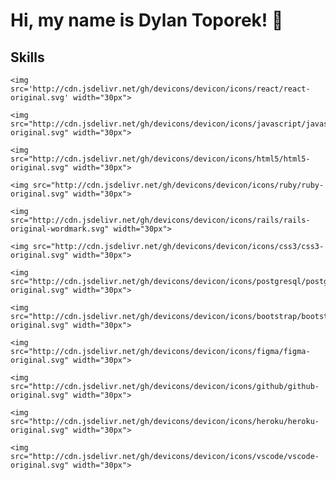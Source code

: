 # Hi, my name is Dylan Toporek! 👋

## Skills
    <img src='http://cdn.jsdelivr.net/gh/devicons/devicon/icons/react/react-original.svg' width="30px">
    
    <img src="http://cdn.jsdelivr.net/gh/devicons/devicon/icons/javascript/javascript-original.svg" width="30px">
    
    <img src="http://cdn.jsdelivr.net/gh/devicons/devicon/icons/html5/html5-original.svg" width="30px">
    
    <img src="http://cdn.jsdelivr.net/gh/devicons/devicon/icons/ruby/ruby-original.svg" width="30px">
    
    <img src="http://cdn.jsdelivr.net/gh/devicons/devicon/icons/rails/rails-original-wordmark.svg" width="30px">
    
    <img src="http://cdn.jsdelivr.net/gh/devicons/devicon/icons/css3/css3-original.svg" width="30px">
    
    <img src="http://cdn.jsdelivr.net/gh/devicons/devicon/icons/postgresql/postgresql-original.svg" width="30px">

    <img src="http://cdn.jsdelivr.net/gh/devicons/devicon/icons/bootstrap/bootstrap-original.svg" width="30px">

    <img src="http://cdn.jsdelivr.net/gh/devicons/devicon/icons/figma/figma-original.svg" width="30px">

    <img src="http://cdn.jsdelivr.net/gh/devicons/devicon/icons/github/github-original.svg" width="30px">

    <img src="http://cdn.jsdelivr.net/gh/devicons/devicon/icons/heroku/heroku-original.svg" width="30px">

    <img src="http://cdn.jsdelivr.net/gh/devicons/devicon/icons/vscode/vscode-original.svg" width="30px">

